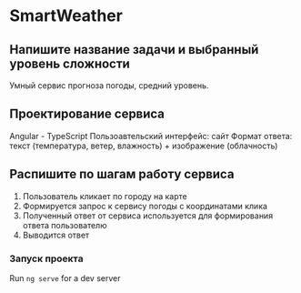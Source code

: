 # SmartWeather

## Напишите название задачи и выбранный уровень сложности

Умный сервис прогноза погоды, средний уровень.

## Проектирование сервиса

Angular - TypeScript
Пользоавтельский интерфейс: сайт
Формат ответа: текст (температура, ветер, влажность) + изображение (облачность)

## Распишите по шагам работу сервиса

1. Пользователь кликает по городу на карте
2. Формируется запрос к сервису погоды с координатами клика
3. Полученный ответ от сервиса используется для формирования ответа пользователю
4. Выводится ответ

### Запуск проекта

Run `ng serve` for a dev server

